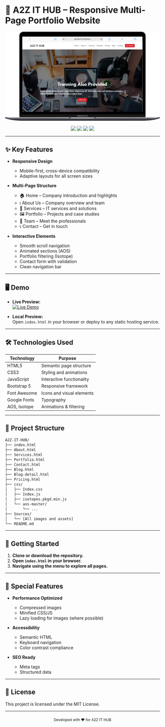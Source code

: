 
# 🚀 A2Z IT HUB – Responsive Multi-Page Portfolio Website

<p align="center">
  <img src="preview.png" alt="A2Z IT HUB Preview" width="700"/>
</p>

<div align="center">
  <img src="https://img.shields.io/badge/HTML5-E34F26?style=for-the-badge&logo=html5&logoColor=white" />
  <img src="https://img.shields.io/badge/CSS3-1572B6?style=for-the-badge&logo=css3&logoColor=white" />
  <img src="https://img.shields.io/badge/JavaScript-F7DF1E?style=for-the-badge&logo=javascript&logoColor=black" />
  <img src="https://img.shields.io/badge/Bootstrap-563D7C?style=for-the-badge&logo=bootstrap&logoColor=white" />
</div>

---

## ✨ Key Features

- **Responsive Design**
  - Mobile-first, cross-device compatibility
  - Adaptive layouts for all screen sizes

- **Multi-Page Structure**
  - 🏠 Home – Company introduction and highlights
  - ℹ️ About Us – Company overview and team
  - 💼 Services – IT services and solutions
  - 🖼 Portfolio – Projects and case studies
  - 👥 Team – Meet the professionals
  - 📞 Contact – Get in touch

- **Interactive Elements**
  - Smooth scroll navigation
  - Animated sections (AOS)
  - Portfolio filtering (Isotope)
  - Contact form with validation
  - Clean navigation bar

---


## 🖥️ Demo

- **Live Preview:**<br>
  <a href="https://akhilesh-2024.github.io/A2Z-IT-HUB" target="_blank"><img src="https://img.shields.io/badge/Live%20Demo-Visit-blue?style=for-the-badge" alt="Live Demo"/></a>

- **Local Preview:**<br>
  Open `index.html` in your browser or deploy to any static hosting service.

---

## 🛠️ Technologies Used

| Technology      | Purpose                        |
|-----------------|--------------------------------|
| HTML5           | Semantic page structure        |
| CSS3            | Styling and animations         |
| JavaScript      | Interactive functionality      |
| Bootstrap 5     | Responsive framework           |
| Font Awesome    | Icons and visual elements      |
| Google Fonts    | Typography                     |
| AOS, Isotope    | Animations & filtering         |

---

## 📂 Project Structure

```
A2Z-IT-HUB/
├── index.html
├── About.html
├── Services.html
├── Portfolio.html
├── Contact.html
├── Blog.html
├── Blog-detail.html
├── Pricing.html
├── css/
│   ├── Index.css
│   ├── Index.js
│   ├── isotopes.pkgd.min.js
│   └── aos-master/
│       └── ...
├── Sources/
│   └── [All images and assets]
└── README.md
```

---

## 🚀 Getting Started

1. **Clone or download the repository.**
2. **Open `index.html` in your browser.**
3. **Navigate using the menu to explore all pages.**

---

## 🌟 Special Features

- **Performance Optimized**
  - Compressed images
  - Minified CSS/JS
  - Lazy loading for images (where possible)

- **Accessibility**
  - Semantic HTML
  - Keyboard navigation
  - Color contrast compliance

- **SEO Ready**
  - Meta tags
  - Structured data

---

## 📝 License

This project is licensed under the MIT License.

---

<div align="center">
  <sub>Developed with ❤️ for A2Z IT HUB</sub>
</div>
